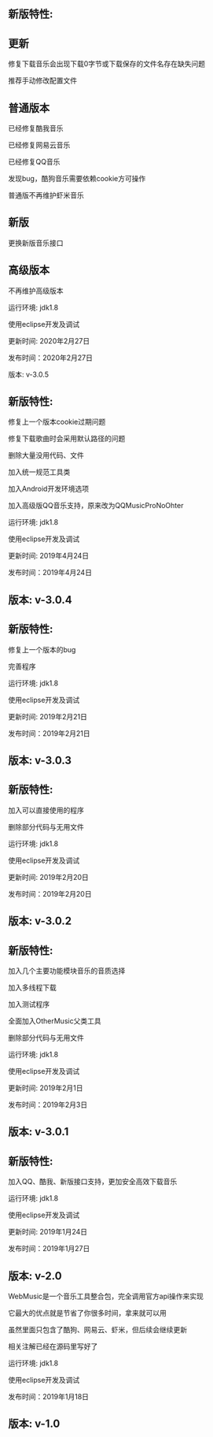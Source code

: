 新版特性:
-


更新
-
修复下载音乐会出现下载0字节或下载保存的文件名存在缺失问题

推荐手动修改配置文件


普通版本
-
已经修复酷我音乐

已经修复网易云音乐

已经修复QQ音乐

发现bug，酷狗音乐需要依赖cookie方可操作

普通版不再维护虾米音乐


新版
-
更换新版音乐接口


高级版本
-
不再维护高级版本


运行环境:	jdk1.8

使用eclipse开发及调试

更新时间: 2020年2月27日

发布时间：2020年2月27日

版本: v-3.0.5

新版特性:
-
修复上一个版本cookie过期问题

修复下载歌曲时会采用默认路径的问题

删除大量没用代码、文件

加入统一规范工具类

加入Android开发环境选项

加入高级版QQ音乐支持，原来改为QQMusicProNoOhter

运行环境:	jdk1.8

使用eclipse开发及调试

更新时间: 2019年4月24日

发布时间：2019年4月24日

版本: v-3.0.4
-

新版特性:
-

修复上一个版本的bug

完善程序

运行环境:	jdk1.8

使用eclipse开发及调试

更新时间: 2019年2月21日

发布时间：2019年2月21日

版本: v-3.0.3
-
新版特性:
-
加入可以直接使用的程序

删除部分代码与无用文件

运行环境:	jdk1.8

使用eclipse开发及调试

更新时间: 2019年2月20日

发布时间：2019年2月20日

版本: v-3.0.2
-
新版特性:
-
加入几个主要功能模块音乐的音质选择

加入多线程下载

加入测试程序

全面加入OtherMusic父类工具

删除部分代码与无用文件

运行环境:	jdk1.8

使用eclipse开发及调试

更新时间: 2019年2月1日

发布时间：2019年2月3日

版本: v-3.0.1
-
新版特性:
-

加入QQ、酷我、新版接口支持，更加安全高效下载音乐

运行环境:	jdk1.8

使用eclipse开发及调试

更新时间: 2019年1月24日

发布时间：2019年1月27日

版本: v-2.0
-
WebMusic是一个音乐工具整合包，完全调用官方api操作来实现

它最大的优点就是节省了你很多时间，拿来就可以用

虽然里面只包含了酷狗、网易云、虾米，但后续会继续更新

相关注解已经在源码里写好了

运行环境:	jdk1.8

使用eclipse开发及调试

发布时间：2019年1月18日

版本: v-1.0
-
